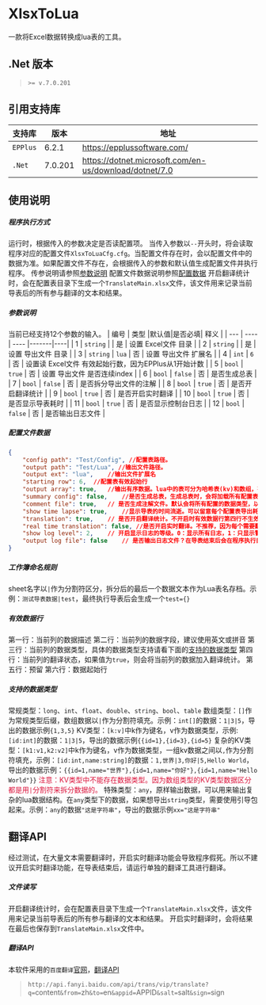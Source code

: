 # XlsxToLua
一款将Excel数据转换成lua表的工具。

## .Net 版本
>`>= v.7.0.201`

## 引用支持库
| 支持库 | 版本 | 地址 |
| - | - | - |
| `EPPlus` | 6.2.1 | https://epplussoftware.com/ |
| `.Net` | 7.0.201 | https://dotnet.microsoft.com/en-us/download/dotnet/7.0|

## 使用说明

##### 程序执行方式
运行时，根据传入的参数决定是否读配置项。
当传入参数以`--`开头时，将会读取程序对应的配置文件`XlsxToLuaCfg.cfg`。当配置文件存在时，会以配置文件中的数据为准。如果配置文件不存在，会根据传入的参数和默认值生成配置文件并执行程序。
传参说明请参照[参数说明](#参数说明)
配置文件数据说明参照[配置数据](#配置文件数据)
开启翻译统计时，会在配置表目录下生成一个`TranslateMain.xlsx`文件，该文件用来记录当前导表后的所有参与翻译的文本和结果。

##### 参数说明
当前已经支持12个参数的输入。
| 编号 | 类型 |默认值|是否必填| 释义 |
| --- | ---- | ---- |-------|----|
| 1 | `string` |  | 是 | 设置 Excel文件 目录 |
| 2 | `string` |  | 是 | 设置 导出文件 目录 |
| 3 | `string` | `lua` | 否 | 设置 导出文件 扩展名 |
| 4 | `int` | `6` | 否 | 设置读 Excel文件 有效起始行数，因为EPPlus从1开始计数 |
| 5 | `bool` | `true` | 否 | 设置 导出文件 是否连续index |
| 6 | `bool` | `false` | 否 | 是否生成总表 |
| 7 | `bool` | `false` | 否 | 是否拆分导出文件的注解 |
| 8 | `bool` | `true` | 否 | 是否开启翻译统计 |
| 9 | `bool` | `true` | 否 | 是否开启实时翻译 |
| 10 | `bool` | `true` | 否 | 是否显示导表耗时 |
| 11 | `bool` | `true` | 否 | 是否显示控制台日志 |
| 12 | `bool` | `false` | 否 | 是否输出日志文件 |

##### 配置文件数据
```json
{
    "config path": "Test/Config", //配置表路径。
    "output path": "Test/Lua", //输出文件路径。
    "output ext": "lua",    //输出文件扩展名
    "starting row": 6,  //配置表有效起始行
    "output array": true,   //输出有序数据。lua中的表可分为哈希表(kv)和数组，有序数据就是数组表格式，以index作为table的key。
    "summary config": false,    //是否生成总表，生成总表时，会将加载所有配置表数据合并成一个lua表文件。
    "comment file": true,   // 是否生成注解文件。默认会将所有配置的数据类型，以表名作为类型，合并成一个文件。否则将会加到每张数据表的头部。总表模式下该字段不生效，默认生成单独的注解文件。
    "show time lapse": true,    //显示导表的时间流逝。可以留意每个配置表导出耗时。
    "translation": true,    // 是否开启翻译统计。不开启时有效数据行第四行不生效
    "real time translation": false, //是否开启实时翻译。不推荐，因为每个需要翻译的文本都要去请求翻译API，过程会卡顿。
    "show log level": 2,    // 开启显示日志的等级。0：显示所有日志，1：只显示警告和报错，2：只显示报错。
    "output log file": false    // 是否输出日志文件？在导表结束后会在程序执行目录生成log文件，文件名：log+当前时间，示例：log19961029102900.log
}
```

##### 工作簿命名规则
sheet名字以`|`作为分割符区分，拆分后的最后一个数据文本作为Lua表名存档。示例：`测试导表数据|test`，最终执行导表后会生成一个`test={}`

##### 有效数据行
第一行：当前列的数据描述
第二行：当前列的数据字段，建议使用英文或拼音
第三行：当前列的数据类型，具体的数据类型支持请看下面的[支持的数据类型](#支持的数据类型)
第四行：当前列的翻译状态，如果值为`true`，则会将当前列的数据加入翻译统计。
第五行：预留
第六行：数据起始行

##### 支持的数据类型
常规类型：`long`、`int`、`float`、`double`、`string`、`bool`、`table`
数组类型：`[]`作为常规类型后缀，数组数据以`|`作为分割符填充。示例：`int[]`的数据：`1|3|5`，导出的数据示例`{1,3,5}`
KV类型：`[k:v]`中k作为键名，v作为数据类型，示例:`[id:int]`的数据：`1|3|5`，导出的数据示例`{{id=1},{id=3},{id=5}`
复杂的KV类型：`[k1:v1,k2:v2]`中k作为键名，v作为数据类型，一组kv数据之间以`,`作为分割符填充，示例：`[id:int,name:string]`的数据：`1,世界|3,你好|5,Hello World`，导出的数据示例：`{{id=1,name="世界"},{id=1,name="你好"},{id=1,name="Hello World"}}`
<font color=Crimson>注意：KV类型中不能存在数据类型。因为数组类型的KV类型数据区分都是用`|`分割符来拆分数据的。</font>
特殊类型：`any`，原样输出数据，可以用来输出复杂的lua数据结构。在`any`类型下的数据，如果想导出`string`类型，需要使用引导包起来。示例：`any`的数据`"这是字符串"`，导出的数据示例`xx="这是字符串"`

## 翻译API

经过测试，在大量文本需要翻译时，开启实时翻译功能会导致程序假死。所以不建议开启实时翻译功能，在导表结束后，请运行单独的翻译工具进行翻译。

##### 文件读写
开启翻译统计时，会在配置表目录下生成一个`TranslateMain.xlsx`文件，该文件用来记录当前导表后的所有参与翻译的文本和结果。
开启实时翻译时，会将结果在最后也保存到`TranslateMain.xlsx`文件中。

##### 翻译API
本软件采用的`百度翻译`[官网](https://fanyi.baidu.com/)，[翻译API](https://fanyi-api.baidu.com/api/trans/vip/translate) 
>`http://api.fanyi.baidu.com/api/trans/vip/translate?q=`content`&from=`zh`&to=`en`&appid=`APPID`&salt=`salt`&sign=`sign